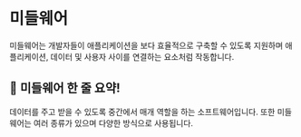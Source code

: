 # 미들웨어 

미들웨어는 개발자들이 애플리케이션을 보다 효율적으로 구축할 수 있도록 지원하며 애플리케이션, 데이터 및 사용자 사이를 연결하는 요소처럼 작동합니다.

## 📝 미들웨어 한 줄 요약!

  데이터를 주고 받을 수 있도록 중간에서 매개 역할을 하는 소프트웨어입니다.
  또한 미들웨어는 여러 종류가 있으며 다양한 방식으로 사용됩니다.
